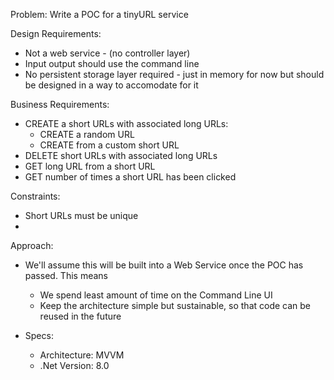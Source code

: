 Problem: Write a POC for a tinyURL service


Design Requirements:
- Not a web service - (no controller layer)
- Input output should use the command line
- No persistent storage layer required - just in memory for now but should be designed in a way to accomodate for it



Business Requirements:

- CREATE a short URLs with associated long URLs:
	- CREATE a random URL
	- CREATE from a custom short URL
- DELETE short URLs with associated long URLs
- GET long URL from a short URL
- GET number of times a short URL has been clicked
 


Constraints:

- Short URLs must be unique
- 


Approach:

- We'll assume this will be built into a Web Service once the POC has passed. This means
	- We spend least amount of time on the Command Line UI
	- Keep the architecture simple but sustainable, so that code can be reused in the future
	
- Specs:
	- Architecture: MVVM
	- .Net Version: 8.0






